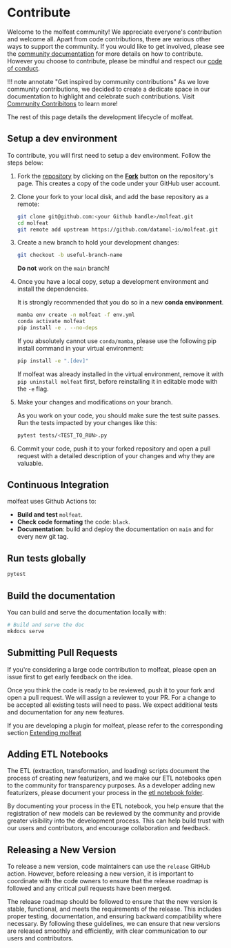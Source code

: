 # Contribute

Welcome to the molfeat community! We appreciate everyone's contribution and welcome all. Apart from code contributions, there are various other ways to support the community. If you would like to get involved, please see the [community documentation](../community/get_involved.md) for more details on how to contribute. However you choose to contribute, please be mindful and respect our [code of conduct](https://github.com/datamol-io/molfeat/blob/main/.github/CODE_OF_CONDUCT.md).

!!! note annotate "Get inspired by community contributions"
    As we love community contributions, we decided to create a dedicate space in our documentation to highlight and celebrate such contributions.
    Visit [Community Contribitons](../community/contributions.md) to learn more!

The rest of this page details the development lifecycle of molfeat.

## Setup a dev environment

To contribute, you will first need to setup a dev environment. Follow the steps below:

1. Fork the [repository](https://github.com/datamol-io/molfeat) by
   clicking on the **[Fork](https://github.com/datamol-io/molfeat/fork)** button on the repository's page. This creates a copy of the code under your GitHub user account.

2. Clone your fork to your local disk, and add the base repository as a remote:

   ```bash
   git clone git@github.com:<your Github handle>/molfeat.git
   cd molfeat
   git remote add upstream https://github.com/datamol-io/molfeat.git
   ```

3. Create a new branch to hold your development changes:

   ```bash
   git checkout -b useful-branch-name
   ```

   **Do not** work on the `main` branch!

4. Once you have a local copy, setup a development environment and install the dependencies. 
   
   It is strongly recommended that you do so in a new **conda environment**. 

    ```bash
    mamba env create -n molfeat -f env.yml
    conda activate molfeat
    pip install -e . --no-deps
    ```

    If you absolutely cannot use `conda/mamba`, please use the following pip install command in your virtual environment:

    ```bash
    pip install -e ".[dev]"
    ```

   If molfeat was already installed in the virtual environment, remove it with `pip uninstall molfeat` first, before reinstalling it in editable mode with the `-e` flag.
   
5. Make your changes and modifications on your branch.

   As you work on your code, you should make sure the test suite passes. Run the tests impacted by your changes like this:

   ```bash
   pytest tests/<TEST_TO_RUN>.py
   ```

6. Commit your code, push it to your forked repository and open a pull request with a detailed description of your changes and why they are valuable. 

## Continuous Integration

molfeat uses Github Actions to:

- **Build and test** `molfeat`.
- **Check code formating** the code: `black`.
- **Documentation**: build and deploy the documentation on `main` and for every new git tag.

## Run tests globally

```bash
pytest
```

## Build the documentation

You can build and serve the documentation locally with:

```bash
# Build and serve the doc
mkdocs serve
```

## Submitting Pull Requests

If you're considering a large code contribution to molfeat, please open an issue first to get early feedback on the idea.

Once you think the code is ready to be reviewed, push it to your fork and open a pull request. We will assign a reviewer to your PR.
For a change to be accepted all existing tests will need to pass. We expect additional tests and documentation for any new features.

If you are developing a plugin for molfeat, please refer to the corresponding section [Extending molfeat](./create-plugin.md)

## Adding ETL Notebooks

The ETL (extraction, transformation, and loading) scripts document the process of creating new featurizers, and we make our ETL notebooks open to the community for transparency purposes. As a developer adding new featurizers, please document your process in the [etl notebook folder](https://github.com/datamol-io/molfeat/tree/main/nb/etl).

By documenting your process in the ETL notebook, you help ensure that the registration of new models can be reviewed by the community and provide greater visibility into the development process. This can help build trust with our users and contributors, and encourage collaboration and feedback.

## Releasing a New Version

To release a new version, code maintainers can use the `release` GitHub action. However, before releasing a new version, it is important to coordinate with the code owners to ensure that the release roadmap is followed and any critical pull requests have been merged.

The release roadmap should be followed to ensure that the new version is stable, functional, and meets the requirements of the release. This includes proper testing, documentation, and ensuring backward compatibility where necessary. By following these guidelines, we can ensure that new versions are released smoothly and efficiently, with clear communication to our users and contributors.

